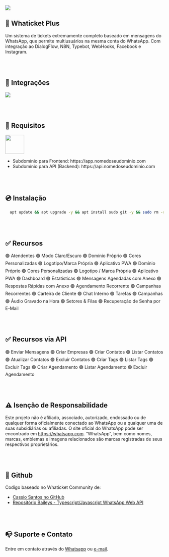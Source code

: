 <img src="https://i.imgur.com/YOM5F41.png" />

## 🚀 Whaticket Plus

Um sistema de tickets extremamente completo baseado em mensagens do WhatsApp, que permite multiusuários na mesma conta do WhatsApp. Com integração ao DialogFlow, N8N, Typebot, WebHooks, Facebook e Instagram.

<br /><br />

## 📌 Integrações

<img src="https://i.imgur.com/ybmNssr.png" />

<br /><br />

## 🔧 Requisitos

<img src="https://i.imgur.com/i6SZMWa.png" style="height: 60px;" />

<nav>
  <ul>
    <li>Subdomínio para Frontend: https://app.nomedoseudominio.com</li>
    <li>Subdomínio para API (Backend): https://api.nomedoseudominio.com</li>
  </ul>
</nav>

<br /><br />

## 💿 Instalação

```bash
  apt update && apt upgrade -y && apt install sudo git -y && sudo rm -rf WhaticketPlus && sudo git clone https://github.com/DEV7Kadu/WhaticketPlus && cd WhaticketPlus && sudo chmod +x ./whaticktplus && ./whaticktplus
```

<br /><br />

## ✅ Recursos

🟢 Atendentes  🟢 Modo Claro/Escuro  🟢 Domínio Próprio  🟢 Cores Personalizadas  🟢 Logotipo/Marca Própria  🟢 Aplicativo PWA  🟢 Domínio Próprio  🟢 Cores Personalizadas  🟢 Logotipo / Marca Própria  🟢 Aplicativo PWA  🟢 Dashboard  🟢 Estatísticas  🟢 Mensagens Agendadas com Anexo  🟢 Respostas Rápidas com Anexo  🟢 Agendamento Recorrente  🟢 Campanhas Recorrentes  🟢 Carteira de Cliente  🟢 Chat Interno  🟢 Tarefas  🟢 Campanhas  🟢 Áudio Gravado na Hora  🟢 Setores & Filas  🟢 Recuperação de Senha por E-Mail

<br /><br />

## ✅ Recursos via API

🟢 Enviar Mensagens  🟢 Criar Empresas  🟢 Criar Contatos  🟢 Listar Contatos  🟢 Atualizar Contatos  🟢 Excluir Contatos  🟢 Criar Tags  🟢 Listar Tags  🟢 Excluir Tags  🟢 Criar Agendamento  🟢 Listar Agendamento  🟢 Excluir Agendamento

<br /><br />

## ⚠️ Isenção de Responsabilidade

Este projeto não é afiliado, associado, autorizado, endossado ou de qualquer forma oficialmente conectado ao WhatsApp ou a qualquer uma de suas subsidiárias ou afiliadas. O site oficial do WhatsApp pode ser encontrado em https://whatsapp.com. “WhatsApp”, bem como nomes, marcas, emblemas e imagens relacionados são marcas registradas de seus respectivos proprietários.

<br /><br />

## 📍 Github

Codigo baseado no Whaticket Community de:
<nav>
  <ul>
    <li><a href="https://github.com/canove/whaticket-community" target="_blank">Cassio Santos no GitHub</a></li>
    <li><a href="https://github.com/WhiskeySockets/Baileys" target="_blank">Repositório Baileys - Typescript/Javascript WhatsApp Web API</a></li>
  </ul>
</nav>

<br /><br />

## 📭 Suporte e Contato

Entre em contato através do <a href="https://wa.me/5551992919891" target="_blank">Whatsapp</a> ou <a href="mailto:contato@whatstalk.top" target="_blank">e-mail</a>.

